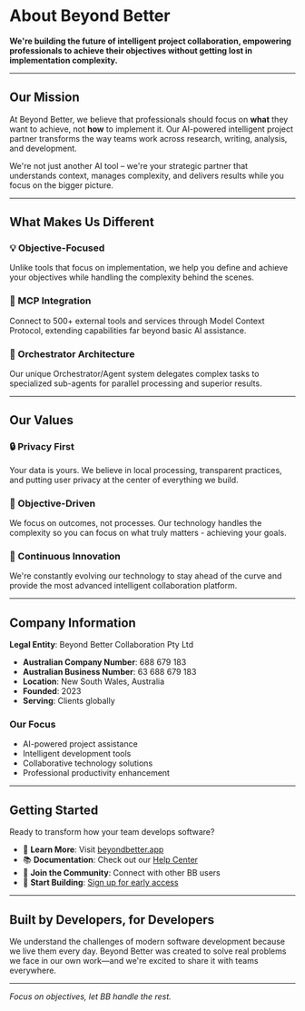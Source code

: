 # About Beyond Better

**We're building the future of intelligent project collaboration, empowering professionals to achieve their objectives without getting lost in implementation complexity.**

---

## Our Mission

At Beyond Better, we believe that professionals should focus on **what** they want to achieve, not **how** to implement it. Our AI-powered intelligent project partner transforms the way teams work across research, writing, analysis, and development.

We're not just another AI tool – we're your strategic partner that understands context, manages complexity, and delivers results while you focus on the bigger picture.

---

## What Makes Us Different

### 💡 Objective-Focused

Unlike tools that focus on implementation, we help you define and achieve your objectives while handling the complexity behind the scenes.

### 🔧 MCP Integration

Connect to 500+ external tools and services through Model Context Protocol, extending capabilities far beyond basic AI assistance.

### 🎯 Orchestrator Architecture

Our unique Orchestrator/Agent system delegates complex tasks to specialized sub-agents for parallel processing and superior results.

---

## Our Values

### 🔒 Privacy First

Your data is yours. We believe in local processing, transparent practices, and putting user privacy at the center of everything we build.

### 🎯 Objective-Driven

We focus on outcomes, not processes. Our technology handles the complexity so you can focus on what truly matters - achieving your goals.

### 🚀 Continuous Innovation

We're constantly evolving our technology to stay ahead of the curve and provide the most advanced intelligent collaboration platform.

---

## Company Information

**Legal Entity**: Beyond Better Collaboration Pty Ltd

- **Australian Company Number**: 688 679 183
- **Australian Business Number**: 63 688 679 183
- **Location**: New South Wales, Australia
- **Founded**: 2023
- **Serving**: Clients globally

### Our Focus

- AI-powered project assistance
- Intelligent development tools
- Collaborative technology solutions
- Professional productivity enhancement

---

## Getting Started

Ready to transform how your team develops software?

- 📖 **Learn More**: Visit [beyondbetter.app](https://beyondbetter.app)
- 📚 **Documentation**: Check out our [Help Center](https://beyondbetter.app/docs/)
- 💬 **Join the Community**: Connect with other BB users
- 🚀 **Start Building**: [Sign up for early access](https://beyondbetter.app/auth/signup)

---

## Built by Developers, for Developers

We understand the challenges of modern software development because we live them every day. Beyond Better was created to solve real problems we face in our own work—and we're excited to share it with teams everywhere.

---

*Focus on objectives, let BB handle the rest.*